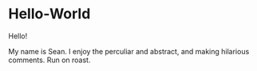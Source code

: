 # Hello-World
Hello!

My name is Sean. I enjoy the perculiar and abstract, and making hilarious comments. Run on roast.
